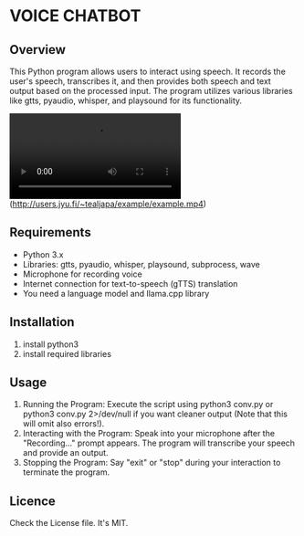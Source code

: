 # VOICE CHATBOT

## Overview 

This Python program allows users to interact using speech. It records the user's speech, transcribes it, and then provides both speech and text output based on the processed input. The program utilizes various libraries like gtts, pyaudio, whisper, and playsound for its functionality.

![](http://users.jyu.fi/~tealjapa/example/example.mp4)(http://users.jyu.fi/~tealjapa/example/example.mp4)

## Requirements

 - Python 3.x
 - Libraries: gtts, pyaudio, whisper, playsound, subprocess, wave
 - Microphone for recording voice
 - Internet connection for text-to-speech (gTTS) translation
 - You need a language model and llama.cpp library

## Installation

1. install python3
2. install required libraries

## Usage

1. Running the Program: Execute the script using python3 conv.py or python3 conv.py 2>/dev/null if you want cleaner output (Note that this will omit also errors!).
2. Interacting with the Program: Speak into your microphone after the "Recording..." prompt appears. The program will transcribe your speech and provide an output.
3. Stopping the Program: Say "exit" or "stop" during your interaction to terminate the program.

## Licence

Check the License file. It's MIT.  
